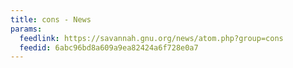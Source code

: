 ```yaml
---
title: cons - News
params:
  feedlink: https://savannah.gnu.org/news/atom.php?group=cons
  feedid: 6abc96bd8a609a9ea82424a6f728e0a7
---
```

